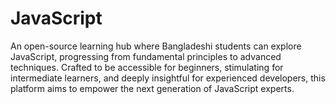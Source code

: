 # JavaScript
An open-source learning hub where Bangladeshi students can explore JavaScript, progressing from fundamental principles to advanced techniques. Crafted to be accessible for beginners, stimulating for intermediate learners, and deeply insightful for experienced developers, this platform aims to empower the next generation of JavaScript experts.
